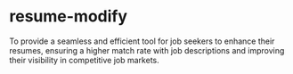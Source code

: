 # resume-modify
To provide a seamless and efficient tool for job seekers to enhance their resumes, ensuring a higher match rate with job descriptions and improving their visibility in competitive job markets.
